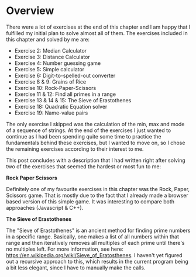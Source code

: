 # Overview 

There were a lot of exercises at the end of this chapter and I am happy that I fulfilled my initial plan to solve almost all of them.
The exercises included in this chapter and solved by me are:

- Exercise 2: Median Calculator
- Exercise 3: Distance Calculator
- Exercise 4: Number guessing game
- Exercise 5: Simple calculator
- Exercise 6: Digit-to-spelled-out converter
- Exercise 8 & 9: Grains of Rice
- Exercise 10: Rock-Paper-Scissors
- Exercise 11 & 12: Find all primes in a range
- Exercise 13 & 14 & 15: The Sieve of Erastothenes
- Exercise 18: Quadratic Equation solver
- Exercise 19: Name-value pairs

The only exercise I skipped was the calculation of the min, max and mode of a sequence of strings. At the end of the exercises I just 
wanted to continue as I had been spending quite some time to practice the fundamentals behind these exercises, but I wanted to move on,
so I chose the remaining exercises according to their interest to me. 

This post concludes with a description that I had written right after solving two of the exercises that seemed the hardest or 
most fun to me:

**Rock Paper Scissors**

Definitely one of my favourite exercises in this chapter was the
Rock, Paper, Scissors game. That is mostly due to the fact that I
already made a browser based version of this simple game. It was 
interesting to compare both approaches (Javascript & C++). 

**The Sieve of Erastothenes**

The "Sieve of Erastothenes" is an ancient method for finding prime numbers in a specific range. Basically, one makes
a list of all numbers within that range and then iteratively removes all multiples of each prime until there's no 
multiples left. For more information, see here: https://en.wikipedia.org/wiki/Sieve_of_Eratosthenes. I haven't yet 
figured out a recursive approach to this, which results in the current program being a bit less elegant, since I have
to manually make the calls. 

